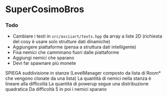 # SuperCosimoBros

### Todo

-   Cambiare i testi in `src/asciiart/texts.hpp` da array a liste 2D (richiesta del cosy è usare solo strutture dati dinamiche)
-   Aggiungere piattaforme (pensa a struttura dati intelligente)
-   Fixa nemici che camminano fuori dalle piattaforme
-   Aggiungi nemici che sparano
-   Devi far spawnare più monete

SPIEGA suddivisione in stanze (LevelManager composto da lista di Room\* che vengono clonate da una lista)
La quantità di nemici nella stanza è lineare alla difficoltà
La quantità di powerup segue una distribuzione quadratica
Da difficoltà 5 in poi i nemici sparano
